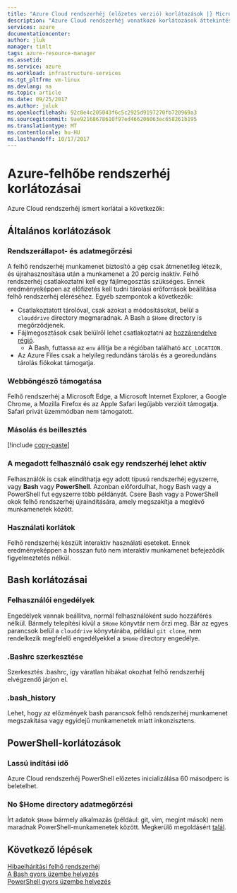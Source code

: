 ```yaml
---
title: "Azure Cloud rendszerhéj (előzetes verzió) korlátozások |} Microsoft Docs"
description: "Azure Cloud rendszerhéj vonatkozó korlátozások áttekintése"
services: azure
documentationcenter: 
author: jluk
manager: timlt
tags: azure-resource-manager
ms.assetid: 
ms.service: azure
ms.workload: infrastructure-services
ms.tgt_pltfrm: vm-linux
ms.devlang: na
ms.topic: article
ms.date: 09/25/2017
ms.author: juluk
ms.openlocfilehash: 92c8e4c205043f6c5c2925d9197270fb720969a3
ms.sourcegitcommit: 9ae92168678610f97ed466206063ec658261b195
ms.translationtype: MT
ms.contentlocale: hu-HU
ms.lasthandoff: 10/17/2017
---
```

# <a name="limitations-of-azure-cloud-shell"></a>Azure-felhőbe rendszerhéj korlátozásai

Azure Cloud rendszerhéj ismert korlátai a következők:

## <a name="general-limitations"></a>Általános korlátozások

### <a name="system-state-and-persistence"></a>Rendszerállapot- és adatmegőrzési

A felhő rendszerhéj munkamenet biztosító a gép csak átmenetileg létezik, és újrahasznosítása után a munkamenet a 20 percig inaktív. Felhő rendszerhéj csatlakoztatni kell egy fájlmegosztás szükséges. Ennek eredményeképpen az előfizetés kell tudni tárolási erőforrások beállítása felhő rendszerhéj eléréséhez. Egyéb szempontok a következők:

* Csatlakoztatott tárolóval, csak azokat a módosításokat, belül a `clouddrive` directory megmaradnak. A Bash a `$Home` directory is megőrződjenek.
* Fájlmegosztások csak belülről lehet csatlakoztatni az [hozzárendelve régió](persisting-shell-storage.md#mount-a-new-clouddrive).
  * A Bash, futtassa az `env` állítja be a régióban található `ACC_LOCATION`.
* Az Azure Files csak a helyileg redundáns tárolás és a georedundáns tárolás fiókokat támogatja.

### <a name="browser-support"></a>Webböngésző támogatása

Felhő rendszerhéj a Microsoft Edge, a Microsoft Internet Explorer, a Google Chrome, a Mozilla Firefox és az Apple Safari legújabb verzióit támogatja. Safari privát üzemmódban nem támogatott.

### <a name="copy-and-paste"></a>Másolás és beillesztés

[!include [copy-paste](../../includes/cloud-shell-copy-paste.md)]

### <a name="for-a-given-user-only-one-shell-can-be-active"></a>A megadott felhasználó csak egy rendszerhéj lehet aktív

Felhasználók is csak elindíthatja egy adott típusú rendszerhéj egyszerre, vagy **Bash** vagy **PowerShell**. Azonban előfordulhat, hogy Bash vagy a PowerShell fut egyszerre több példányát. Csere Bash vagy a PowerShell okok felhő rendszerhéj újraindítására, amely megszakítja a meglévő munkamenetek között.

### <a name="usage-limits"></a>Használati korlátok

Felhő rendszerhéj készült interaktív használati eseteket. Ennek eredményeképpen a hosszan futó nem interaktív munkamenet befejeződik figyelmeztetés nélkül.

## <a name="bash-limitations"></a>Bash korlátozásai

### <a name="user-permissions"></a>Felhasználói engedélyek

Engedélyek vannak beállítva, normál felhasználóként sudo hozzáférés nélkül. Bármely telepítési kívül a `$Home` könyvtár nem őrzi meg.
Bár az egyes parancsok belül a `clouddrive` könyvtárába, például `git clone`, nem rendelkezik megfelelő engedélyekkel a `$Home` directory engedélye.

### <a name="editing-bashrc"></a>.Bashrc szerkesztése

Szerkesztés .bashrc, így váratlan hibákat okozhat felhő rendszerhéj elvégzendő járjon el.

### <a name="bashhistory"></a>.bash_history

Lehet, hogy az előzmények bash parancsok felhő rendszerhéj munkamenet megszakítása vagy egyidejű munkamenetek miatt inkonzisztens.

## <a name="powershell-limitations"></a>PowerShell-korlátozások

### <a name="slow-startup-time"></a>Lassú indítási idő

Azure Cloud rendszerhéj PowerShell előzetes inicializálása 60 másodperc is beletelhet.

### <a name="no-home-directory-persistence"></a>No $Home directory adatmegőrzési

Írt adatok `$Home` bármely alkalmazás (például: git, vim, megint mások) nem maradnak PowerShell-munkamenetek között. Megkerülő megoldásért [talál](troubleshooting.md#powershell-resolutions).

## <a name="next-steps"></a>Következő lépések

[Hibaelhárítási felhő rendszerhéj](troubleshooting.md) <br>
[A Bash gyors üzembe helyezés](quickstart.md) <br>
[PowerShell gyors üzembe helyezés](quickstart-powershell.md)
